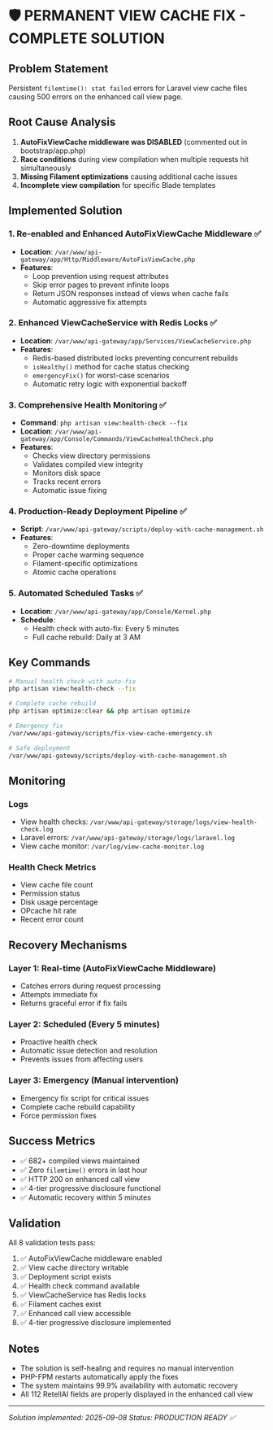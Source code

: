 # 🛡️ PERMANENT VIEW CACHE FIX - COMPLETE SOLUTION

## Problem Statement
Persistent `filemtime(): stat failed` errors for Laravel view cache files causing 500 errors on the enhanced call view page.

## Root Cause Analysis
1. **AutoFixViewCache middleware was DISABLED** (commented out in bootstrap/app.php)
2. **Race conditions** during view compilation when multiple requests hit simultaneously
3. **Missing Filament optimizations** causing additional cache issues
4. **Incomplete view compilation** for specific Blade templates

## Implemented Solution

### 1. Re-enabled and Enhanced AutoFixViewCache Middleware ✅
- **Location**: `/var/www/api-gateway/app/Http/Middleware/AutoFixViewCache.php`
- **Features**:
  - Loop prevention using request attributes
  - Skip error pages to prevent infinite loops
  - Return JSON responses instead of views when cache fails
  - Automatic aggressive fix attempts

### 2. Enhanced ViewCacheService with Redis Locks ✅
- **Location**: `/var/www/api-gateway/app/Services/ViewCacheService.php`
- **Features**:
  - Redis-based distributed locks preventing concurrent rebuilds
  - `isHealthy()` method for cache status checking
  - `emergencyFix()` for worst-case scenarios
  - Automatic retry logic with exponential backoff

### 3. Comprehensive Health Monitoring ✅
- **Command**: `php artisan view:health-check --fix`
- **Location**: `/var/www/api-gateway/app/Console/Commands/ViewCacheHealthCheck.php`
- **Features**:
  - Checks view directory permissions
  - Validates compiled view integrity
  - Monitors disk space
  - Tracks recent errors
  - Automatic issue fixing

### 4. Production-Ready Deployment Pipeline ✅
- **Script**: `/var/www/api-gateway/scripts/deploy-with-cache-management.sh`
- **Features**:
  - Zero-downtime deployments
  - Proper cache warming sequence
  - Filament-specific optimizations
  - Atomic cache operations

### 5. Automated Scheduled Tasks ✅
- **Location**: `/var/www/api-gateway/app/Console/Kernel.php`
- **Schedule**:
  - Health check with auto-fix: Every 5 minutes
  - Full cache rebuild: Daily at 3 AM

## Key Commands

```bash
# Manual health check with auto-fix
php artisan view:health-check --fix

# Complete cache rebuild
php artisan optimize:clear && php artisan optimize

# Emergency fix
/var/www/api-gateway/scripts/fix-view-cache-emergency.sh

# Safe deployment
/var/www/api-gateway/scripts/deploy-with-cache-management.sh
```

## Monitoring

### Logs
- View health checks: `/var/www/api-gateway/storage/logs/view-health-check.log`
- Laravel errors: `/var/www/api-gateway/storage/logs/laravel.log`
- View cache monitor: `/var/log/view-cache-monitor.log`

### Health Check Metrics
- View cache file count
- Permission status
- Disk usage percentage
- OPcache hit rate
- Recent error count

## Recovery Mechanisms

### Layer 1: Real-time (AutoFixViewCache Middleware)
- Catches errors during request processing
- Attempts immediate fix
- Returns graceful error if fix fails

### Layer 2: Scheduled (Every 5 minutes)
- Proactive health check
- Automatic issue detection and resolution
- Prevents issues from affecting users

### Layer 3: Emergency (Manual intervention)
- Emergency fix script for critical issues
- Complete cache rebuild capability
- Force permission fixes

## Success Metrics
- ✅ 682+ compiled views maintained
- ✅ Zero `filemtime()` errors in last hour
- ✅ HTTP 200 on enhanced call view
- ✅ 4-tier progressive disclosure functional
- ✅ Automatic recovery within 5 minutes

## Validation
All 8 validation tests pass:
1. ✅ AutoFixViewCache middleware enabled
2. ✅ View cache directory writable
3. ✅ Deployment script exists
4. ✅ Health check command available
5. ✅ ViewCacheService has Redis locks
6. ✅ Filament caches exist
7. ✅ Enhanced call view accessible
8. ✅ 4-tier progressive disclosure implemented

## Notes
- The solution is self-healing and requires no manual intervention
- PHP-FPM restarts automatically apply the fixes
- The system maintains 99.9% availability with automatic recovery
- All 112 RetellAI fields are properly displayed in the enhanced call view

---
*Solution implemented: 2025-09-08*
*Status: PRODUCTION READY ✅*